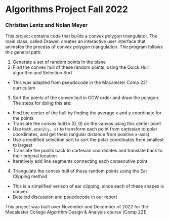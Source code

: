 # Algorithms Project Fall 2022

### Christian Lentz and Nolan Meyer 

This project contains code that builds a convex polygon triangulator. The main class, called Drawer, creates an interactive user interface that animates the process of convex polygon triangulation. The program follows this general path: 

1) Generate a set of random points in the plane  
2) Find the convex hull of these random points, using the Quick Hull algorithm and Selection Sort
  * This was adapted from pseudocode in the Macalester Comp 221 curriculum 
3) Sort the points of the convex hull in CCW order and draw the polygon. The steps for doing this are: 
  * Find the center of the hull by finding the average x and y coordinate for the points 
  * Translate the convex hull to (0, 0) on the canvas using this center point
  * Use `Math.atan2(y, x)` to transform each point from cartesian to polar coordinates, and get theta (angular distance from positive x-axis)
  * Use a modified selection sort to sort the polar coordinates from smallest to largest 
  * Translate the points back to cartesian coordinates and translate back to their original location 
  * Iteratively add line segments connecting each consecutive point
4) Triangulate the convex hull of these random points using the Ear Clipping method
  * This is a simplified verison of ear clipping, since each of these shapes is convex
  * Detailed discussion and psuedocode in our report 

This project was built over November and December of 2022 for the Macalester College Algorithm Design & Analysis course (Comp 221)
